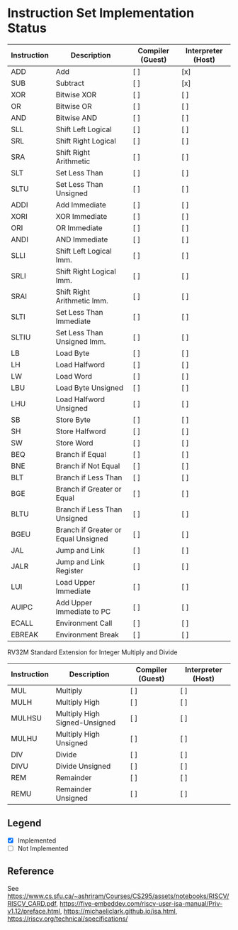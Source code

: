# Instruction Set Implementation Status

| Instruction | Description                   | Compiler (Guest) | Interpreter (Host) |
|-------------|-------------------------------|------------------|--------------------|
| ADD         | Add                           | [ ]              | [x]                |
| SUB         | Subtract                      | [ ]              | [x]                |
| XOR         | Bitwise XOR                   | [ ]              | [ ]                |
| OR          | Bitwise OR                    | [ ]              | [ ]                |
| AND         | Bitwise AND                   | [ ]              | [ ]                |
| SLL         | Shift Left Logical            | [ ]              | [ ]                |
| SRL         | Shift Right Logical           | [ ]              | [ ]                |
| SRA         | Shift Right Arithmetic        | [ ]              | [ ]                |
| SLT         | Set Less Than                 | [ ]              | [ ]                |
| SLTU        | Set Less Than Unsigned        | [ ]              | [ ]                |
| ADDI        | Add Immediate                 | [ ]              | [ ]                |
| XORI        | XOR Immediate                 | [ ]              | [ ]                |
| ORI         | OR Immediate                  | [ ]              | [ ]                |
| ANDI        | AND Immediate                 | [ ]              | [ ]                |
| SLLI        | Shift Left Logical Imm.       | [ ]              | [ ]                |
| SRLI        | Shift Right Logical Imm.      | [ ]              | [ ]                |
| SRAI        | Shift Right Arithmetic Imm.   | [ ]              | [ ]                |
| SLTI        | Set Less Than Immediate       | [ ]              | [ ]                |
| SLTIU       | Set Less Than Unsigned Imm.   | [ ]              | [ ]                |
| LB          | Load Byte                     | [ ]              | [ ]                |
| LH          | Load Halfword                 | [ ]              | [ ]                |
| LW          | Load Word                     | [ ]              | [ ]                |
| LBU         | Load Byte Unsigned            | [ ]              | [ ]                |
| LHU         | Load Halfword Unsigned        | [ ]              | [ ]                |
| SB          | Store Byte                    | [ ]              | [ ]                |
| SH          | Store Halfword                | [ ]              | [ ]                |
| SW          | Store Word                    | [ ]              | [ ]                |
| BEQ         | Branch if Equal               | [ ]              | [ ]                |
| BNE         | Branch if Not Equal           | [ ]              | [ ]                |
| BLT         | Branch if Less Than           | [ ]              | [ ]                |
| BGE         | Branch if Greater or Equal    | [ ]              | [ ]                |
| BLTU        | Branch if Less Than Unsigned  | [ ]              | [ ]                |
| BGEU        | Branch if Greater or Equal Unsigned | [ ]       | [ ]                |
| JAL         | Jump and Link                 | [ ]              | [ ]                |
| JALR        | Jump and Link Register        | [ ]              | [ ]                |
| LUI         | Load Upper Immediate          | [ ]              | [ ]                |
| AUIPC       | Add Upper Immediate to PC     | [ ]              | [ ]                |
| ECALL       | Environment Call              | [ ]              | [ ]                |
| EBREAK      | Environment Break             | [ ]              | [ ]                |

RV32M Standard Extension for Integer Multiply and Divide

| Instruction | Description                   | Compiler (Guest) | Interpreter (Host) |
|-------------|-------------------------------|------------------|--------------------|
| MUL         | Multiply                      | [ ]              | [ ]                |
| MULH        | Multiply High                 | [ ]              | [ ]                |
| MULHSU      | Multiply High Signed-Unsigned | [ ]              | [ ]                |
| MULHU       | Multiply High Unsigned        | [ ]              | [ ]                |
| DIV         | Divide                        | [ ]              | [ ]                |
| DIVU        | Divide Unsigned               | [ ]              | [ ]                |
| REM         | Remainder                     | [ ]              | [ ]                |
| REMU        | Remainder Unsigned            | [ ]              | [ ]                |

## Legend

- [x] Implemented
- [ ] Not Implemented

## Reference

See https://www.cs.sfu.ca/~ashriram/Courses/CS295/assets/notebooks/RISCV/RISCV_CARD.pdf,
https://five-embeddev.com/riscv-user-isa-manual/Priv-v1.12/preface.html,
https://michaeljclark.github.io/isa.html,
https://riscv.org/technical/specifications/
